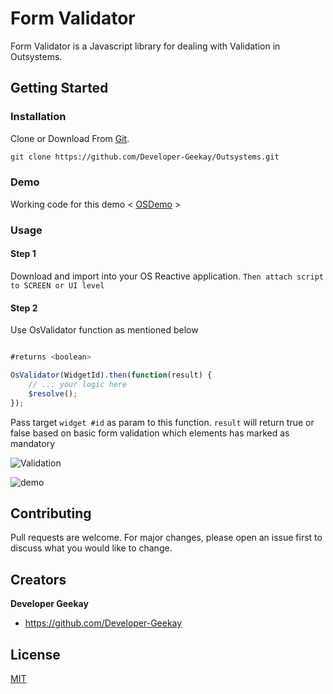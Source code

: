 # Form Validator

Form Validator is a Javascript library for dealing with Validation in Outsystems.

## Getting Started

### Installation

Clone or Download From [Git](https://github.com/Developer-Geekay/Outsystems.git).

```bash
git clone https://github.com/Developer-Geekay/Outsystems.git
```
### Demo

Working code for this demo < <a href="https://developergeekay.outsystemscloud.com/OSDemo/validationtest" target="_blank">OSDemo</a> >

### Usage

#### Step 1

Download and import into your OS Reactive application. `Then attach script to SCREEN or UI level`

#### Step 2

Use OsValidator function as mentioned below

```javascript

#returns <boolean>

OsValidator(WidgetId).then(function(result) {
    // ... your logic here
    $resolve();
});

```
Pass target `widget #id` as param to this function.
`result` will return true or false based on basic form validation which elements has marked as mandatory

![Validation](https://user-images.githubusercontent.com/50963805/147228141-9b061ec2-9ca1-4139-9409-f6299001cedb.png)

![demo](https://user-images.githubusercontent.com/50963805/147230134-8471eb62-4a0b-451d-ab6d-7735eb658c12.gif)

## Contributing
Pull requests are welcome. For major changes, please open an issue first to discuss what you would like to change.

## Creators

**Developer Geekay**

* <https://github.com/Developer-Geekay>

## License
[MIT](https://choosealicense.com/licenses/mit/)
